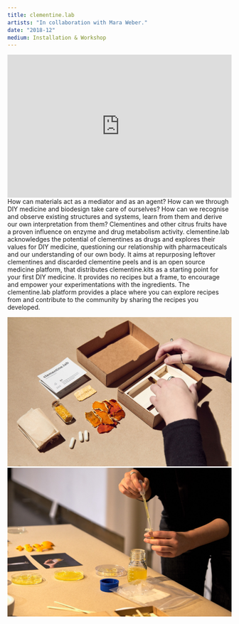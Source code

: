 ```yaml
---
title: clementine.lab
artists: "In collaboration with Mara Weber."
date: "2018-12"
medium: Installation & Workshop
---
```

<div class="full">

<div style="padding:56.25% 0 4vw 0;position:relative;"><iframe src="https://player.vimeo.com/video/407826074?color=ff0000&title=0&byline=0&portrait=0" style="position:absolute;top:0;left:0;width:100%;height:100%;" frameborder="0" allow="autoplay; fullscreen" allowfullscreen></iframe></div><script src="https://player.vimeo.com/api/player.js"></script>

</div>
How can materials act as a mediator and as an agent? How can we through DIY medicine and biodesign take care of ourselves? How can we recognise and observe existing structures and systems, learn from them and derive our own interpretation from them?
Clementines and other citrus fruits have a proven influence on enzyme and drug metabolism activity. clementine.lab acknowledges the potential of clementines as drugs and explores their values for DIY medicine, questioning our relationship with pharmaceuticals and our understanding of our own body. It aims at repurposing leftover clementines and discarded clementine peels and is an open source medicine platform, that distributes clementine.kits as a starting point for your first DIY medicine. It provides no recipes but a frame, to encourage and empower your experimentations with the ingredients. The clementine.lab platform provides a place where you can explore recipes from and contribute to the community by sharing the recipes you developed.

<div class="full">

![](./cl-2.jpg)
![](./cl-7.jpg)

</div>
